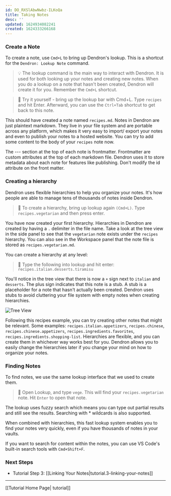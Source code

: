 ```yaml
---
id: DO_RXSlAbwNwbz-ILKoQa
title: Taking Notes
desc: ''
updated: 1624934082241
created: 1624333266168
---
```


### Create a Note

To create a note, use `Cmd+L` to bring up Dendron's lookup. This is a shortcut for the `Dendron: Lookup Note` command.

> 💡 The lookup command is the main way to interact with Dendron. It is used for both looking up your notes and creating new notes. When you do a lookup on a note that hasn't been created, Dendron will create it for you. Remember the `Cmd+L` shortcut.

> 🌱 Try it yourself - bring up the lookup bar with Cmd+L. Type `recipes` and hit Enter. Afterward, you can use the `Ctrl+Tab` shortcut to get back to this note.

This should have created a note named `recipes.md`. Notes in Dendron are just plaintext markdown. They live in your file system and are portable across any platform, which makes it very easy to import/ export your notes and even to publish your notes to a hosted website. You can try to add some content to the body of your `recipes` note now.

The --- section at the top of each note is frontmatter. Frontmatter are custom attributes at the top of each markdown file. Dendron uses it to store metadata about each note for features like publishing. Don't modify the id attribute on the front matter.

### Creating a hierarchy

Dendron uses flexible hierarchies to help you organize your notes. It's how people are able to manage tens of thousands of notes inside Dendron.

> 🌱 To create a hierarchy, bring up lookup again `(Cmd+L)`. Type `recipes.vegetarian` and then press enter.

You have now created your first hierarchy. Hierarchies in Dendron are created by having a `.` delimiter in the file name. Take a look at the tree view in the side panel to see that the `vegetarian` note exists under the `recipes` hierarchy. You can also see in the Workspace panel that the note file is stored as `recipes.vegetarian.md`.

You can create a hierarchy at any level:

> 🌱 Type the following into lookup and hit enter: `recipes.italian.desserts.tiramisu`

You'll notice in the tree view that there is now a `+` sign next to `italian` and `desserts`. The plus sign indicates that this note is a stub. A stub is a placeholder for a note that hasn't actually been created. Dendron uses stubs to avoid cluttering your file system with empty notes when creating hierarchies.

![Tree View](https://org-dendron-public-assets.s3.amazonaws.com/images/tutorial-tree-view.png)

Following this recipes example, you can try creating other notes that might be relevant. Some examples: `recipes.italian.appetizers`, `recipes.chinese`, `recipes.chinese.appetizers`, `recipes.ingredients.favorites`, `recipes.ingredients.shopping-list`. Hierarchies are flexible, and you can create them in whichever way works best for you. Dendron allows you to easily change the hierarchies later if you change your mind on how to organize your notes.

### Finding Notes

To find notes, we use the same lookup interface that we used to create them.

> 🌱 Open Lookup, and type `vege`. This will find your `recipes.vegetarian` note. Hit `Enter` to open that note.

The lookup uses fuzzy search which means you can type out partial results and still see the results. Searching with * wildcards is also supported.

When combined with hierarchies, this fast lookup system enables you to find your notes very quickly, even if you have thousands of notes in your vaults.

If you want to search for content within the notes, you can use VS Code's built-in search tools with `Cmd+Shift+F`.

### Next Steps

- Tutorial Step 3: [[Linking Your Notes|tutorial.3-linking-your-notes]]

---
[[Tutorial Home Page| tutorial]]
